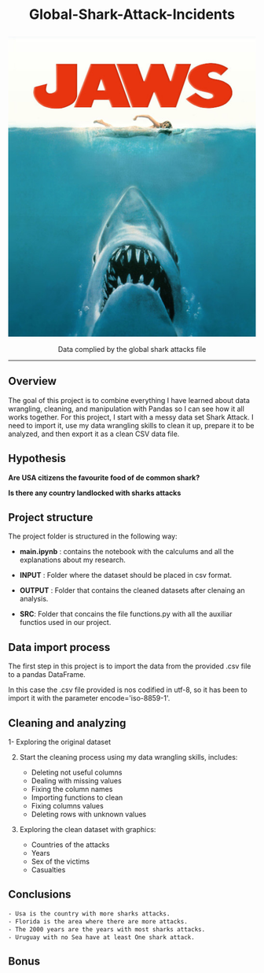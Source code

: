 # <p align="center"> Global-Shark-Attack-Incidents</p>


  <p align="center"> <img  src="https://github.com/Juliopdata/Global-Shark-Attack-Incidents/blob/master/SRC/JAWS-poster.jpg"></p>


<p align="center">Data complied by the global shark attacks file</p>


---

## Overview

The goal of this project is to combine everything I have learned about data wrangling, cleaning, and manipulation with Pandas so I can see how it all works together. For this project, I start with a messy data set Shark Attack. I need to import it, use my data wrangling skills to clean it up, prepare it to be analyzed, and then export it as a clean CSV data file.

## Hypothesis

**Are USA citizens the favourite food of de common shark?**

**Is there any country landlocked with sharks attacks**

## Project structure

The project folder is structured in the following way:

* __main.ipynb__ : contains the notebook with the calculums and all the explanations about my research.

* __INPUT__ : Folder where the dataset should be placed in csv format.

* __OUTPUT__ : Folder that contains the cleaned datasets after clenaing an analysis.

* __SRC__: Folder that concains the file functions.py with all the auxiliar functios used in our project.

## Data import process

The first step in this project is to import the data from the provided .csv file to a pandas DataFrame.

In this case the .csv file provided is nos codified in utf-8, so it has been to import it with the parameter encode='iso-8859-1'.

## Cleaning and analyzing

1- Exploring the original dataset

2. Start the cleaning process using my data wrangling skills, includes:
    - Deleting not useful columns
    - Dealing with missing values 
    - Fixing the column names 
    - Importing functions to clean
    - Fixing columns values
    - Deleting rows with unknown values
    

3. Exploring the clean dataset with graphics:
    - Countries of the attacks
    - Years
    - Sex of the victims
    - Casualties




## Conclusions

    - Usa is the country with more sharks attacks.
    - Florida is the area where there are more attacks.
    - The 2000 years are the years with most sharks attacks.
    - Uruguay with no Sea have at least One shark attack.
    

## Bonus



